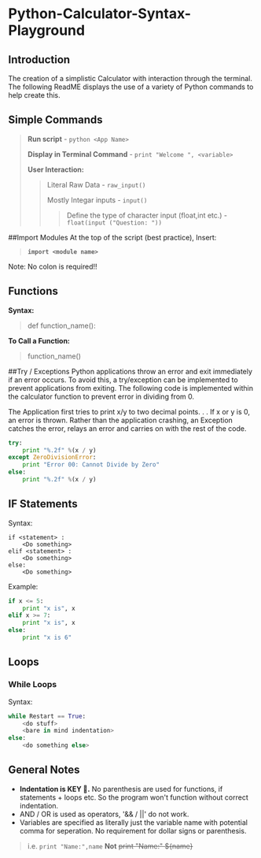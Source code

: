 # Python-Calculator-Syntax-Playground

## Introduction
The creation of a simplistic Calculator with interaction through the terminal. The following ReadME displays the use of a variety of Python commands to help create this. 



## Simple Commands
>**Run script** -  ```python <App Name>```
>
>**Display in Terminal Command** - ```print "Welcome ", <variable>```
>
>**User Interaction:** 
>>Literal Raw Data - ```raw_input()```
>>
>>Mostly Integar inputs - ```input()```
>>>Define the type of character input (float,int etc.) - ```float(input ("Question: "))```

##Import Modules
At the top of the script (best practice), Insert:
>**```import <module name>```**

Note: No colon is required!!

## Functions

**Syntax:** 

>def function_name():

**To Call a Function:**
>function_name()

##Try / Exceptions
Python applications throw an error and exit immediately if an error occurs. To avoid this, a try/exception can be implemented to prevent applications from exiting. The following code is implemented within the calculator function to prevent error in dividing from 0. 

The Application first tries to print x/y to two decimal points. . . If x or y is 0, an error is thrown. Rather than the application crashing, an Exception catches the error, relays an error and carries on with the rest of the code.

```python
try:
	print "%.2f" %(x / y)
except ZeroDivisionError:
	print "Error 00: Cannot Divide by Zero"
else:
	print "%.2f" %(x / y)
```
## IF Statements

Syntax: 

```pythonß
if <statement> :
	<Do something>
elif <statement> :
	<Do something>
else:
	<Do something>
``` 

Example: 

```python
if x <= 5:
	print "x is", x
elif x >= 7:
	print "x is", x
else:
	print "x is 6"
``` 
## Loops
### While Loops
Syntax: 

```python
while Restart == True:
	<do stuff>
	<bare in mind indentation>
else:
	<do something else>
```

## General Notes
- **Indentation is KEY 🔑.** No parenthesis are used for functions, if statements + loops etc. So the program won't function without correct indentation.
- AND / OR is used as operators, '&& / ||' do not work.
- Variables are specified as literally just the variable name with potential comma for seperation. No requirement for dollar signs or parenthesis. 

> i.e. ```print "Name:",name```      **Not**         ~~print "Name:" ${name}~~



